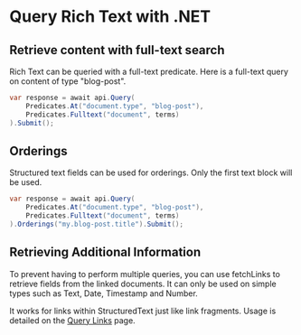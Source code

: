 # Query Rich Text with .NET

## Retrieve content with full-text search

Rich Text can be queried with a full-text predicate. Here is a full-text query on content of type "blog-post".

```cs
var response = await api.Query(
    Predicates.At("document.type", "blog-post"),
    Predicates.Fulltext("document", terms)
).Submit();
```

## Orderings

Structured text fields can be used for orderings. Only the first text block will be used.

```cs
var response = await api.Query(
    Predicates.At("document.type", "blog-post"),
    Predicates.Fulltext("document", terms)
).Orderings("my.blog-post.title").Submit();
```

## Retrieving Additional Information

To prevent having to perform multiple queries, you can use fetchLinks to retrieve fields from the linked documents. It can only be used on simple types such as Text, Date, Timestamp and Number.

It works for links within StructuredText just like link fragments. Usage is detailed on the [Query Links](../01-query-the-api/05-query-links.md) page.
